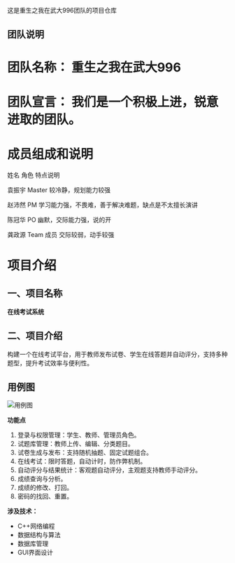 这是重生之我在武大996团队的项目仓库
##
## 团队说明

# 团队名称：	重生之我在武大996

# 团队宣言： 我们是一个积极上进，锐意进取的团队。

# 成员组成和说明

姓名                 角色                    特点说明

袁振宇	        Master	   	较冷静，规划能力较强

赵沛然	        PM	 	      学习能力强，不畏难，善于解决难题，缺点是不太擅长演讲

陈冠华	        PO          幽默，交际能力强，说的开

龚政源	        Team 成员   交际较弱，动手较强



# 项目介绍
## 一、项目名称
**在线考试系统**  
## 二、项目介绍
构建一个在线考试平台，用于教师发布试卷、学生在线答题并自动评分，支持多种题型，提升考试效率与便利性。

## 用例图
![用例图](https://github.com/whuyu/exam-system/blob/main/README.assets/yongli.png "用例图")


**功能点**
1. 登录与权限管理：学生、教师、管理员角色。
2. 试题库管理：教师上传、编辑、分类题目。
3. 试卷生成与发布：支持随机抽题、固定试题组合。
4. 在线考试：限时答题，自动计时，防作弊机制。
5. 自动评分与结果统计：客观题自动评分，主观题支持教师手动评分。
6. 成绩查询与分析。
7. 成绩的修改、打回。
8. 密码的找回、重置。

**涉及技术：**
- C++网络编程
- 数据结构与算法
- 数据库管理
- GUI界面设计




